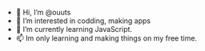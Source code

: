 - 👋 Hi, I’m @ouuts
- 👀 I’m interested in codding, making apps
- 🌱 I’m currently learning JavaScript.
- 📫 Im only learning and making things on my free time.
